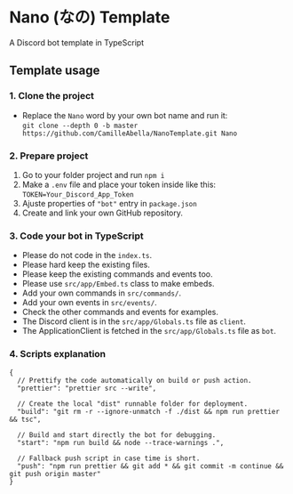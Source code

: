 # Nano (なの) Template

A Discord bot template in TypeScript

## Template usage

### 1. Clone the project

- Replace the `Nano` word by your own bot name and run it:  
``git clone --depth 0 -b master https://github.com/CamilleAbella/NanoTemplate.git Nano``

### 2. Prepare project

1. Go to your folder project and run `npm i`
2. Make a `.env` file and place your token inside like this: `TOKEN=Your_Discord_App_Token`
3. Ajuste properties of `"bot"` entry in `package.json`
4. Create and link your own GitHub repository.

### 3. Code your bot in TypeScript

- Please do not code in the `index.ts`.
- Please hard keep the existing files. 
- Please keep the existing commands and events too.
- Please use `src/app/Embed.ts` class to make embeds.
- Add your own commands in `src/commands/`.
- Add your own events in `src/events/`.
- Check the other commands and events for examples.
- The Discord client is in the `src/app/Globals.ts` file as `client`.
- The ApplicationClient is fetched in the `src/app/Globals.ts` file as `bot`.

### 4. Scripts explanation

```json5
{
  // Prettify the code automatically on build or push action.
  "prettier": "prettier src --write",
  
  // Create the local "dist" runnable folder for deployment.
  "build": "git rm -r --ignore-unmatch -f ./dist && npm run prettier && tsc",

  // Build and start directly the bot for debugging.
  "start": "npm run build && node --trace-warnings .",

  // Fallback push script in case time is short.
  "push": "npm run prettier && git add * && git commit -m continue && git push origin master"
}
```
